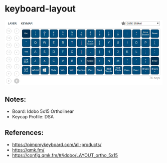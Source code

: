 # keyboard-layout

![layout](/images/layout.png)

## Notes:

- Board: Idobo 5x15 Ortholinear
- Keycap Profile: DSA

## References:

- https://pimpmykeyboard.com/all-products/
- https://qmk.fm/
- https://config.qmk.fm/#/idobo/LAYOUT_ortho_5x15
